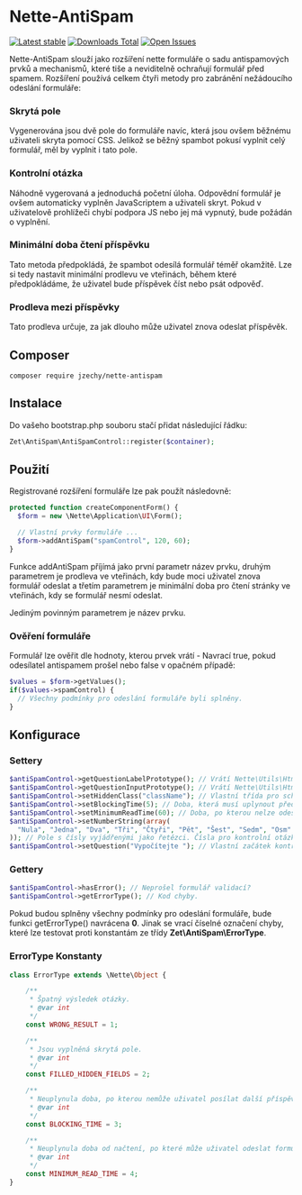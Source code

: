 # Nette-AntiSpam

[![Latest stable](https://img.shields.io/packagist/v/jzechy/nette-antispam.svg?style=flat-square)](https://packagist.org/packages/jzechy/nette-antispam)
[![Downloads Total](https://img.shields.io/packagist/dt/jzechy/nette-antispam.svg?style=flat-square)](https://packagist.org/packages/jzechy/nette-antispam)
[![Open Issues](https://img.shields.io/github/issues/jzechy/nette-antispam.svg?style=flat-square)](https://github.com/JZechy/Nette-AntiSpam/issues)

Nette-AntiSpam slouží jako rozšíření nette formuláře o sadu antispamových prvků a mechanismů, které tiše a neviditelně ochraňují formulář před spamem. Rozšíření používá celkem čtyři metody pro zabránění nežádoucího odeslání formuláře:

### Skrytá pole
Vygenerována jsou dvě pole do formuláře navíc, která jsou ovšem běžnému uživateli skryta pomocí CSS. Jelikož se běžný spambot pokusí vyplnit celý formulář, měl by vyplnit i tato pole.

### Kontrolní otázka
Náhodně vygerovaná a jednoduchá početní úloha. Odpovědní formulář je ovšem automaticky vyplněn JavaScriptem a uživateli skryt. Pokud v uživatelově prohlížeči chybí podpora JS nebo jej má vypnutý, bude požádán o vyplnění.

### Minimální doba čtení příspěvku
Tato metoda předpokládá, že spambot odesílá formulář téměř okamžitě. Lze si tedy nastavit minimální prodlevu ve vteřinách, během které předpokládáme, že uživatel bude příspěvek číst nebo psát odpověď.

### Prodleva mezi příspěvky
Tato prodleva určuje, za jak dlouho může uživatel znova odeslat příspěvěk.

## Composer
```
composer require jzechy/nette-antispam
```

## Instalace
Do vašeho bootstrap.php souboru stačí přidat následující řádku:
```php
Zet\AntiSpam\AntiSpamControl::register($container);
```

## Použití
Registrované rozšíření formuláře lze pak použít následovně:
```php
protected function createComponentForm() {
  $form = new \Nette\Application\UI\Form();

  // Vlastní prvky formuláře ...
  $form->addAntiSpam("spamControl", 120, 60);
}
```
Funkce addAntiSpam příjímá jako první parametr název prvku, druhým parametrem je prodleva ve vteřinách, kdy bude moci uživatel 
znova formulář odeslat a třetím parametrem je minimální doba pro čtení stránky ve vteřinách, kdy se formulář nesmí odeslat.

Jediným povinným parametrem je název prvku.

### Ověření formuláře
Formulář lze ověřit dle hodnoty, kterou prvek vrátí - Navrací true, pokud odesílatel antispamem prošel nebo false v opačném případě:
```php
$values = $form->getValues();
if($values->spamControl) {
  // Všechny podmínky pro odeslání formuláře byli splněny.
}
```

## Konfigurace
### Settery
```php
$antiSpamControl->getQuestionLabelPrototype(); // Vrátí Nette\Utils\Html s definicí labelu pro kontrolní otázku
$antiSpamControl->getQuestionInputPrototype(); // Vrátí Nette\Utils\Html s definicí inputu pro kontrolní otázku.
$antiSpamControl->setHiddenClass("className"); // Vlastní třída pro schování skrytých inputů. Defaultně se vytváří atribut style.
$antiSpamControl->setBlockingTime(5); // Doba, která musí uplynout před dalším odesláním formuláře uživatelem.
$antiSpamControl->setMinimumReadTime(60); // Doba, po kterou nelze odeslat formulář po načtení stránky - bude brán jako odeslán botem.
$antiSpamControl->setNumberString(array(
  "Nula", "Jedna", "Dva", "Tři", "Čtyři", "Pět", "Šest", "Sedm", "Osm", "Devět"
)); // Pole s čísly vyjádřenými jako řetězci. Čísla pro kontrolní otázku se náhodně převádí do řetězců.
$antiSpamControl->setQuestion("Vypočítejte "); // Vlastní začátek kontrolní otázky.
```

### Gettery
```php
$antiSpamControl->hasError(); // Neprošel formulář validací?
$antiSpamControl->getErrorType(); // Kod chyby.
```
Pokud budou splněny všechny podmínky pro odeslání formuláře, bude funkci getErrorType() navrácena **0**. Jinak se vrací číselné označení chyby, které lze testovat proti konstantám ze třídy **Zet\AntiSpam\ErrorType**.

### ErrorType Konstanty
```php
class ErrorType extends \Nette\Object {

	/**
	 * Špatný výsledek otázky.
	 * @var int
	 */
	const WRONG_RESULT = 1;

	/**
	 * Jsou vyplněná skrytá pole.
	 * @var int
	 */
	const FILLED_HIDDEN_FIELDS = 2;

	/**
	 * Neuplynula doba, po kterou nemůže uživatel posílat další příspěvěk.
	 * @var int
	 */
	const BLOCKING_TIME = 3;

	/**
	 * Neuplynula doba od načtení, po které může uživatel odeslat formulář.
	 * @var int
	 */
	const MINIMUM_READ_TIME = 4;
}
```
